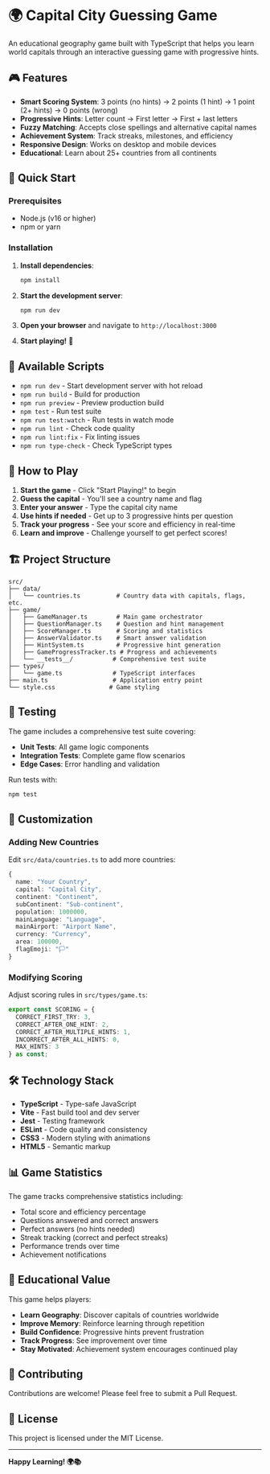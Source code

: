 # 🌍 Capital City Guessing Game

An educational geography game built with TypeScript that helps you learn world capitals through an interactive guessing game with progressive hints.

## 🎮 Features

- **Smart Scoring System**: 3 points (no hints) → 2 points (1 hint) → 1 point (2+ hints) → 0 points (wrong)
- **Progressive Hints**: Letter count → First letter → First + last letters
- **Fuzzy Matching**: Accepts close spellings and alternative capital names
- **Achievement System**: Track streaks, milestones, and efficiency
- **Responsive Design**: Works on desktop and mobile devices
- **Educational**: Learn about 25+ countries from all continents

## 🚀 Quick Start

### Prerequisites
- Node.js (v16 or higher)
- npm or yarn

### Installation

1. **Install dependencies**:
   ```bash
   npm install
   ```

2. **Start the development server**:
   ```bash
   npm run dev
   ```

3. **Open your browser** and navigate to `http://localhost:3000`

4. **Start playing!** 🎯

## 📜 Available Scripts

- `npm run dev` - Start development server with hot reload
- `npm run build` - Build for production
- `npm run preview` - Preview production build
- `npm test` - Run test suite
- `npm run test:watch` - Run tests in watch mode
- `npm run lint` - Check code quality
- `npm run lint:fix` - Fix linting issues
- `npm run type-check` - Check TypeScript types

## 🎯 How to Play

1. **Start the game** - Click "Start Playing!" to begin
2. **Guess the capital** - You'll see a country name and flag
3. **Enter your answer** - Type the capital city name
4. **Use hints if needed** - Get up to 3 progressive hints per question
5. **Track your progress** - See your score and efficiency in real-time
6. **Learn and improve** - Challenge yourself to get perfect scores!

## 🏗️ Project Structure

```
src/
├── data/
│   └── countries.ts          # Country data with capitals, flags, etc.
├── game/
│   ├── GameManager.ts        # Main game orchestrator
│   ├── QuestionManager.ts    # Question and hint management
│   ├── ScoreManager.ts       # Scoring and statistics
│   ├── AnswerValidator.ts    # Smart answer validation
│   ├── HintSystem.ts         # Progressive hint generation
│   ├── GameProgressTracker.ts # Progress and achievements
│   └── __tests__/           # Comprehensive test suite
├── types/
│   └── game.ts              # TypeScript interfaces
├── main.ts                  # Application entry point
└── style.css               # Game styling
```

## 🧪 Testing

The game includes a comprehensive test suite covering:

- **Unit Tests**: All game logic components
- **Integration Tests**: Complete game flow scenarios
- **Edge Cases**: Error handling and validation

Run tests with:
```bash
npm test
```

## 🎨 Customization

### Adding New Countries

Edit `src/data/countries.ts` to add more countries:

```typescript
{
  name: "Your Country",
  capital: "Capital City",
  continent: "Continent",
  subContinent: "Sub-continent",
  population: 1000000,
  mainLanguage: "Language",
  mainAirport: "Airport Name",
  currency: "Currency",
  area: 100000,
  flagEmoji: "🏳️"
}
```

### Modifying Scoring

Adjust scoring rules in `src/types/game.ts`:

```typescript
export const SCORING = {
  CORRECT_FIRST_TRY: 3,
  CORRECT_AFTER_ONE_HINT: 2,
  CORRECT_AFTER_MULTIPLE_HINTS: 1,
  INCORRECT_AFTER_ALL_HINTS: 0,
  MAX_HINTS: 3
} as const;
```

## 🛠️ Technology Stack

- **TypeScript** - Type-safe JavaScript
- **Vite** - Fast build tool and dev server
- **Jest** - Testing framework
- **ESLint** - Code quality and consistency
- **CSS3** - Modern styling with animations
- **HTML5** - Semantic markup

## 📊 Game Statistics

The game tracks comprehensive statistics including:

- Total score and efficiency percentage
- Questions answered and correct answers
- Perfect answers (no hints needed)
- Streak tracking (correct and perfect streaks)
- Performance trends over time
- Achievement notifications

## 🌟 Educational Value

This game helps players:

- **Learn Geography**: Discover capitals of countries worldwide
- **Improve Memory**: Reinforce learning through repetition
- **Build Confidence**: Progressive hints prevent frustration
- **Track Progress**: See improvement over time
- **Stay Motivated**: Achievement system encourages continued play

## 🤝 Contributing

Contributions are welcome! Please feel free to submit a Pull Request.

## 📄 License

This project is licensed under the MIT License.

---

**Happy Learning! 🌍📚**